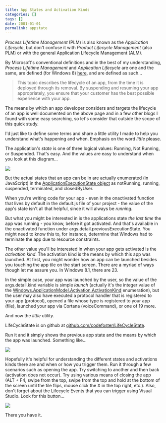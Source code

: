 ```yaml
---
title: App States and Activation Kinds
categories: []
tags: []
date: 2001-01-01
permalink: appstate
---
```


_Process Lifetime Management_ (PLM) is also known as the _Application Lifecycle_, but don't confuse it with _Product Lifecycle Management_ (also PLM) or with the general Application Lifecycle Management (ALM).
<!-- xmore -->

By Microsoft's conventional definitions and in the best of my understanding, _Process Lifetime Management_ and _Application Lifecycle_ are one and the same, are defined (for Windows 8) [here](http://msdn.microsoft.com/en-us/library/windows/apps/hh464925.aspx), and are defined as such...

> This topic describes the lifecycle of an app, from the time it is deployed through its removal. By suspending and resuming your app appropriately, you ensure that your customer has the best possible experience with your app.

The means by which an app developer considers and targets the lifecycle of an app is well documented on the above page and in a few other blogs I found with some easy searching, so let's consider that outside the scope of this quick study.

I'd just like to define some terms and share a little utility I made to help you understand what's happening and when. Emphasis on the word _little_ please.

The application's _state_ is one of three logical values: Running, Not Running, or Suspended. That's easy. And the values are easy to understand when you look at this diagram...

![](/files/appstate_01.png)

But the actual states that an app can be in are actually enumerated (in JavaScript) in the [ApplicationExecutionState object](http://msdn.microsoft.com/en-us/library/windows/apps/windows.applicationmodel.activation.applicationexecutionstate.aspx) as notRunning, running, suspended, terminated, and closedByUser.

When you're writing code for your app - even in the onactivated function that lives by default in the default.js file of your project - the value of the app's state isn't all that helpful, since it will always be _running_.

But what you might be interested in is the applications state _the last time_ the app was running - you know, before it got activated. And that's available in the onactivated function under args.detail.previousExecutionState. You might need to know this to, for instance, determine that Windows had to terminate the app due to resource constraints.

The other value you'll be interested in when your app gets activated is the _activation kind_. The activation kind is the means by which this app was launched. At first, you might wonder how an app can be launched besides you touching the app tile on the start screen. There are a myriad of ways though let me assure you. In Windows 8.1, there are 23.

In the simple case, your app was launched by the user, so the value of the args.detail.kind variable is simple _launch_ (actually it's the integer value of the [Windows.ApplicationModel.Activation.ActivationKind](http://msdn.microsoft.com/en-us/library/windows/apps/windows.applicationmodel.activation.activationkind.aspx) enumeration), but the user may also have executed a protocol handler that is registered to your app (protocol), opened a file whose type is registered to your app (file), launched your app via Cortana (voiceCommand), or one of 19 more.

And now the _little_ utility.

LifeCycleState is on github at [github.com/codefoster/LifeCycleState](https://github.com/codefoster/LifeCycleStates).

Run it and it simply shows the previous app state and the means by which the app was launched. Something like...

![](/files/appstate_02.png)

Hopefully it's helpful for understanding the different states and activations kinds there are and when or how you trigger them. Run it through a few scenarios such as opening the app. Try switching to another and then back (activation does not occur). Try using various means of closing the app (ALT + F4, swipe from the top, swipe from the top and hold at the bottom of the screen until the tile flips, mouse click the X in the top right, etc.). Also, don't forget about the Lifecycle Events that you can trigger using Visual Studio. Look for this button...

![](/files/appstate_03.png)

There you have it.